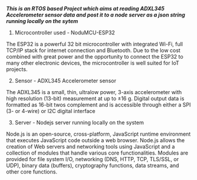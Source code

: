 ***This is an RTOS based Project which aims at reading ADXL345 Accelerometer sensor data and post it to a node server as a json string running locally on the sytem***



1) Microcontroller used - NoduMCU-ESP32

  The ESP32 is a powerful 32 bit microcontroller with integrated Wi-Fi, full TCP/IP stack for internet connection and Bluetooth. Due to the low cost combined with great power and   the opportunity to connect the ESP32 to many other electronic devices, the microcontroller is well suited for IoT projects.

2) Sensor               - ADXL345 Accelerometer sensor 

  The ADXL345 is a small, thin, ultralow power, 3-axis accelerometer with high resolution (13-bit) measurement at up to ±16 g. Digital output data is formatted as 16-bit twos complement and is accessible through either a SPI (3- or 4-wire) or I2C digital interface
  
3) Server               - Nodejs server running locally on the system 

  Node.js is an open-source, cross-platform, JavaScript runtime environment that executes JavaScript code outside a web browser.
  Node.js allows the creation of Web servers and networking tools using JavaScript and a collection of modules that handle various core functionalities. Modules are provided for     file system I/O, networking (DNS, HTTP, TCP, TLS/SSL, or UDP), binary data (buffers), cryptography functions, data streams, and other core functions.
  



                     

